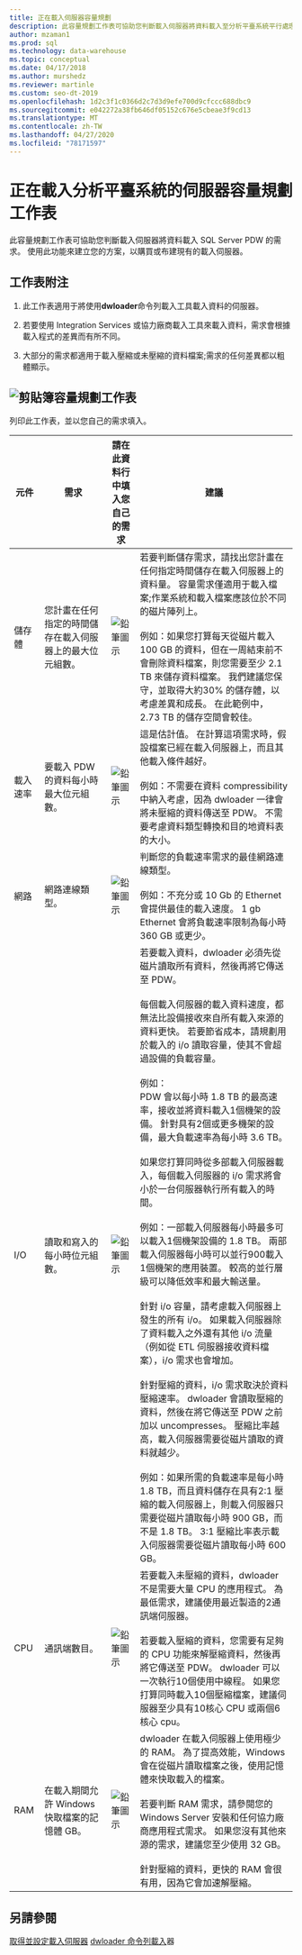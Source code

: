 ```yaml
---
title: 正在載入伺服器容量規劃
description: 此容量規劃工作表可協助您判斷載入伺服器將資料載入至分析平臺系統平行處理資料倉儲的需求。」
author: mzaman1
ms.prod: sql
ms.technology: data-warehouse
ms.topic: conceptual
ms.date: 04/17/2018
ms.author: murshedz
ms.reviewer: martinle
ms.custom: seo-dt-2019
ms.openlocfilehash: 1d2c3f1c0366d2c7d3d9efe700d9cfccc688dbc9
ms.sourcegitcommit: e042272a38fb646df05152c676e5cbeae3f9cd13
ms.translationtype: MT
ms.contentlocale: zh-TW
ms.lasthandoff: 04/27/2020
ms.locfileid: "78171597"
---
```

# <a name="loading-server-capacity-planning-worksheet-for-analytics-platform-system"></a>正在載入分析平臺系統的伺服器容量規劃工作表
此容量規劃工作表可協助您判斷載入伺服器將資料載入 SQL Server PDW 的需求。 使用此功能來建立您的方案，以購買或布建現有的載入伺服器。

## <a name="worksheet-notes"></a>工作表附注

1.  此工作表適用于將使用**dwloader**命令列載入工具載入資料的伺服器。

2.  若要使用 Integration Services 或協力廠商載入工具來載入資料，需求會根據載入程式的差異而有所不同。

3.  大部分的需求都適用于載入壓縮或未壓縮的資料檔案;需求的任何差異都以粗體顯示。

## <a name="clipboard-capacity-planning-worksheet"></a>![剪貼](media/clipboard-icon.png "剪貼簿")簿容量規劃工作表

列印此工作表，並以您自己的需求填入。

|元件|需求|請在此資料行中填入您自己的需求|建議|
|-------------|---------------|--------------------------------------------------|-------------------|
|儲存體|您計畫在任何指定的時間儲存在載入伺服器上的最大位元組數。|![鉛筆圖示](media/pencil-icon.png "鉛筆圖示")|若要判斷儲存需求，請找出您計畫在任何指定時間儲存在載入伺服器上的資料量。  容量需求僅適用于載入檔案;作業系統和載入檔案應該位於不同的磁片陣列上。<br /><br />例如：如果您打算每天從磁片載入 100 GB 的資料，但在一周結束前不會刪除資料檔案，則您需要至少 2.1 TB 來儲存資料檔案。 我們建議您保守，並取得大約30% 的儲存體，以考慮差異和成長。  在此範例中，2.73 TB 的儲存空間會較佳。|
|載入速率|要載入 PDW 的資料每小時最大位元組數。|![鉛筆圖示](media/pencil-icon.png "鉛筆圖示")|這是估計值。 在計算這項需求時，假設檔案已經在載入伺服器上，而且其他載入條件越好。<br /><br />例如：不需要在資料 compressibility 中納入考慮，因為 dwloader 一律會將未壓縮的資料傳送至 PDW。 不需要考慮資料類型轉換和目的地資料表的大小。|
|網路|網路連線類型。|![鉛筆圖示](media/pencil-icon.png "鉛筆圖示")|判斷您的負載速率需求的最佳網路連線類型。<br /><br />例如：不充分或 10 Gb 的 Ethernet 會提供最佳的載入速度。 1 gb Ethernet 會將負載速率限制為每小時 360 GB 或更少。|
|I/O|讀取和寫入的每小時位元組數。|![鉛筆圖示](media/pencil-icon.png "鉛筆圖示")|若要載入資料，dwloader 必須先從磁片讀取所有資料，然後再將它傳送至 PDW。<br /><br />每個載入伺服器的載入資料速度，都無法比設備接收來自所有載入來源的資料更快。 若要節省成本，請規劃用於載入的 i/o 讀取容量，使其不會超過設備的負載容量。<br /><br />例如：<br />PDW 會以每小時 1.8 TB 的最高速率，接收並將資料載入1個機架的設備。 針對具有2個或更多機架的設備，最大負載速率為每小時 3.6 TB。<br /><br />如果您打算同時從多部載入伺服器載入，每個載入伺服器的 i/o 需求將會小於一台伺服器執行所有載入的時間。<br /><br />例如：一部載入伺服器每小時最多可以載入1個機架設備的 1.8 TB。 兩部載入伺服器每小時可以並行900載入1個機架的應用裝置。 較高的並行層級可以降低效率和最大輸送量。<br /><br />針對 i/o 容量，請考慮載入伺服器上發生的所有 i/o。 如果載入伺服器除了資料載入之外還有其他 i/o 流量（例如從 ETL 伺服器接收資料檔案），i/o 需求也會增加。<br /><br />針對壓縮的資料，i/o 需求取決於資料壓縮速率。 dwloader 會讀取壓縮的資料，然後在將它傳送至 PDW 之前加以 uncompresses。 壓縮比率越高，載入伺服器需要從磁片讀取的資料就越少。<br /><br />例如：如果所需的負載速率是每小時 1.8 TB，而且資料儲存在具有2:1 壓縮的載入伺服器上，則載入伺服器只需要從磁片讀取每小時 900 GB，而不是 1.8 TB。 3:1 壓縮比率表示載入伺服器需要從磁片讀取每小時 600 GB。|
|CPU|通訊端數目。|![鉛筆圖示](media/pencil-icon.png "鉛筆圖示")|若要載入未壓縮的資料，dwloader 不是需要大量 CPU 的應用程式。  為最低需求，建議使用最近製造的2通訊端伺服器。<br /><br />若要載入壓縮的資料，您需要有足夠的 CPU 功能來解壓縮資料，然後再將它傳送至 PDW。 dwloader 可以一次執行10個使用中線程。 如果您打算同時載入10個壓縮檔案，建議伺服器至少具有10核心 CPU 或兩個6核心 cpu。|
|RAM|在載入期間允許 Windows 快取檔案的記憶體 GB。|![鉛筆圖示](media/pencil-icon.png "鉛筆圖示")|dwloader 在載入伺服器上使用極少的 RAM。 為了提高效能，Windows 會在從磁片讀取檔案之後，使用記憶體來快取載入的檔案。<br /><br />若要判斷 RAM 需求，請參閱您的 Windows Server 安裝和任何協力廠商應用程式需求。 如果您沒有其他來源的需求，建議您至少使用 32 GB。<br /><br />針對壓縮的資料，更快的 RAM 會很有用，因為它會加速解壓縮。|

## <a name="see-also"></a>另請參閱
[取得並設定載入伺服器](acquire-and-configure-loading-server.md)
[dwloader 命令列載入](dwloader.md)器

